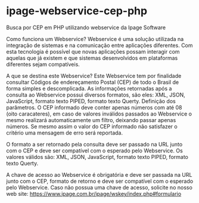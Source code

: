 # ipage-webservice-cep-php
Busca por CEP em PHP utilizando webservice da Ipage Software

Como funciona um Webservice?
Webservice é uma solução utilizada na integração de sistemas e na comunicação entre aplicações diferentes. Com esta tecnologia é possível que novas aplicações possam interagir com aquelas que já existem e que sistemas desenvolvidos em plataformas diferentes sejam compatíveis.

A que se destina este Webservice?
Este Webservice tem por finalidade consultar Códigos de endereçamento Postal (CEP) de todo o Brasil de forma simples e descomplicada.
As informações retornadas após a consulta ao Webservice possui diversos formatos, são eles: XML, JSON, JavaScript, formato texto PIPED, formato texto Querty.
Definição dos parâmetros.
O CEP informado deve conter apenas números com até 08 (oito caracateres), em caso de valores inválidos passados ao Webservice o mesmo realizará automaticamente um filtro, deixando passar apenas números. Se mesmo assim o valor do CEP informado não satisfazer o critério uma mensagem de erro será reportada.

O formato a ser retornado pela consulta deve ser passado na URL junto com o CEP e deve ser compatível com o esperado pelo Webservice.
Os valores válidos são: XML, JSON, JavaScript, formato texto PIPED, formato texto Querty.

A chave de acesso ao Webservice é obrigatória e deve ser passada na URL junto com o CEP, formato de retorno e deve ser compatível com o esperado pelo Webservice. Caso não possua uma chave de acesso, solicite no nosso web site: https://www.ipage.com.br/ipage/wskey/index.php#formulario

